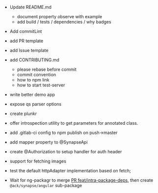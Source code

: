 - Update README.md
  - document property observe with example
  - add build / tests / dependencies / why badges
  
- Add commitLint
- add PR template
- add Issue template

- add CONTRIBUTING.md
  - please rebase before commit
  - commit convention
  - how to npm link
  - how to start test-server

- write better demo app
- expose qs parser options
- create plunkr
- offer introspection utility to get parameters for annotated class.
- add .gitlab-ci config to npm publish on push->master
- add mapper property to @SynapseApi
- create @Authorization to setup handler for auth header
- support for fetching images
- test the default httpAdapter implementation based on fetch;
- Wait for ng-packagr to merge [PR feat/intra-package-deps](https://github.com/dherges/ng-packagr/pull/419),
 then create  `@ack/synapse/angular` sub-package
